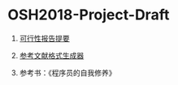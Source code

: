 # OSH2018-Project-Draft

1. [可行性报告提要](https://shimo.im/docs/7bvB4m2IaoYREToj)

2. [参考文献格式生成器](http://cite.readpaul.com)

3. 参考书：《程序员的自我修养》